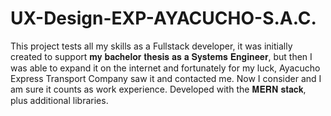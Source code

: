 # UX-Design-EXP-AYACUCHO-S.A.C.

This project tests all my skills as a Fullstack developer, it was initially created to support 𝐦𝐲 𝐛𝐚𝐜𝐡𝐞𝐥𝐨𝐫 𝐭𝐡𝐞𝐬𝐢𝐬 𝐚𝐬 𝐚 𝐒𝐲𝐬𝐭𝐞𝐦𝐬 𝐄𝐧𝐠𝐢𝐧𝐞𝐞𝐫, but then I was able to expand it on the internet and fortunately for my luck, Ayacucho Express Transport Company saw it and contacted me. Now I consider and I am sure it counts as work experience. Developed with the 𝐌𝐄𝐑𝐍 𝐬𝐭𝐚𝐜𝐤, plus additional libraries. 

